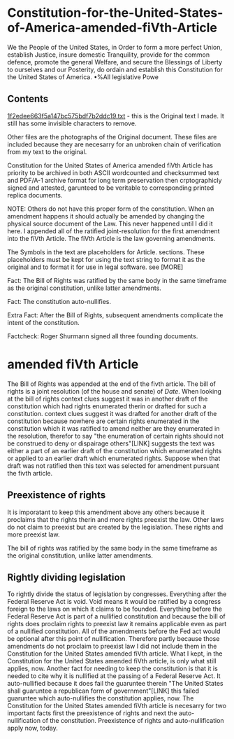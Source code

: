 # Constitution-for-the-United-States-of-America-amended-fiVth-Article

We the People of the United States, in Order to form a more perfect Union, establish Justice, insure domestic Tranquility, provide for the common defence, promote the general Welfare, and secure the Blessings of Liberty to ourselves and our Posterity, do ordain and establish this Constitution for the United States of America. •%All legislative Powe


## Contents

[1f2edee663f5a147bc575bdf7b2ddc19.txt](https://github.com/freedom-foundation/Constitution-for-the-United-States-of-America-amended-fiVth-Article/blob/main/1f2edee663f5a147bc575bdf7b2ddc19.txt) - this is the Original text I made. It still has some invisible characters to remove.

Other files are the photographs of the Original document. These files are included because they are necesarry for an unbroken chain of verification from my text to the original.

Constitution for the United States of America amended fiVth Article has priority to be archived in both ASCII wordcounted and checksummed text and PDF/A-1 archive format for long term preservation then crptographicly signed and attested, garunteed to be veritable to corresponding printed replica documents.

NOTE: Others do not have this proper form of the constitution. When an amendment happens it should actually be amended by changing the physical source document of the Law. This never happened until I did it here. I appended all of the ratified joint-resolution for the first amendment into the fiVth Article. The fiVth Article is the law governing amendments. 

The Symbols in the text are placeholders for Article. sections. These placeholders must be kept for using the text string to format it as the original and to format it for use in legal software. see [MORE]

Fact: The Bill of Rights was ratified by the same body in the same timeframe as the original constitution, unlike latter amendments.

Fact: The constitution auto-nullifies.

Extra Fact: After the Bill of Rights,  subsequent amendments complicate the intent of the constitution.

Factcheck: Roger Shurmann signed all three founding documents.
# amended fiVth Article
The Bill of Rights was appended at the end of the fivth article. The bill of rights is a joint resolution (of the house and senate) of _Date_. When looking at the bill of rights context clues suggest it was in another draft of the constitution which had rights enumerated therin or drafted for such a constitution. context clues suggest it was drafted for another draft of the constitution because nowhere are certain rights enumerated in the constitution which it was ratified to amend neither are they enumerated in the resolution, therefor to say "the enumeration of certain rights should not be construed to deny or dispairage others"[LINK] suggests the text was either a part of an earlier draft of the constitution which enumerated rights or applied to an earlier draft which enumerated rights. Suppose when that draft was not ratified then this text was selected for amendment pursuant the fivth article.
## Preexistence of rights 
It is imporatant to keep this amendment above any others because it proclaims that the rights therin and more rights preexist the law. Other laws do not claim to preexist but are created by the legislation. These rights and more preexist law.

The bill of rights was ratified by the same body in the same timeframe as the original constitution, unlike latter amendments.

## Rightly dividing legislation
To rightly divide the status of legislation by congresses. Everything after the Federal Reserve Act is void. Void means it would be ratified by a congress foreign to the laws on which it claims to be founded. Everything before the Federal Reserve Act is part of a nullified constitution and because the bill of rights does proclaim rights to preexist law it remains applicable even as part of a nullified constitution.
All of the amendments before the Fed act would be optional after this point of nullification. Therefore partly because those amendments do not proclaim to preexist law I did not include them in the Constitution for the United States amended fiVth article. What I kept, in the Constitution for the United States amended fiVth article, is only what still applies, now.
Another fact for needing to keep the constitution is that it is needed to cite why it is nullified at the passing of a Federal Reserve Act. It auto-nullified because it does fail the guaruntee therein "The United States shall guaruntee a republican form of government"[LINK] this failed guaruntee which auto-nullifies the constitution applies, now.
The Constitution for the United States amended fiVth article is necesarry for two important facts first the preexistence of rights and next the auto-nullification of the constitution. Preexistence of rights and auto-nullification apply now, today.
